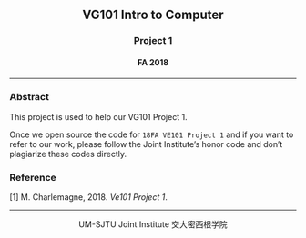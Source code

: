 <center>
	<h2>
		VG101 Intro to Computer
	</h2>
</center> 
<center>
	<h3>
		Project 1
	</h3>
</center>
<center>
   <h4>
       FA 2018
    </h4> 
</center>


------------------------------------------

### Abstract

This project is used to help our VG101 Project 1. 

Once we open source the code for `18FA VE101 Project 1` and if you want to refer to our work, please follow the Joint Institute’s honor code and don’t plagiarize these codes directly.


### Reference

[1]  M. Charlemagne, 2018. *Ve101 Project 1*.

---------------------------------------------------------------

<center>
    UM-SJTU Joint Institute 交大密西根学院
</center>
